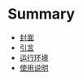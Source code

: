 # Summary

* [封面](README.md)
* [引言](chapter1.md)
* [运行环境](yun-xing-huan-jing.md)
* [使用说明](shi-yong-shuo-ming.md)


